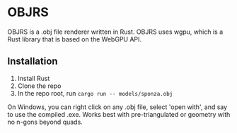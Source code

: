 # OBJRS
OBJRS is a .obj file renderer written in Rust. OBJRS uses wgpu, which is a Rust library that is based on the WebGPU API. 

## Installation
1. Install Rust
2. Clone the repo
3. In the repo root, run `cargo run -- models/sponza.obj`  
  
On Windows, you can right click on any .obj file, select 'open with', and say to use the compiled .exe. Works best with pre-triangulated or geometry with no n-gons beyond quads.
